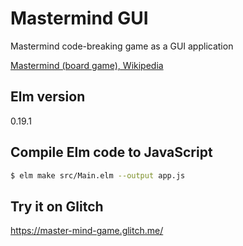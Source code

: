 # Mastermind GUI
Mastermind code-breaking game as a GUI application

[Mastermind (board game), Wikipedia](https://en.wikipedia.org/wiki/Mastermind_(board_game))

## Elm version
0.19.1

## Compile Elm code to JavaScript
```bash
$ elm make src/Main.elm --output app.js
```

## Try it on Glitch
https://master-mind-game.glitch.me/
